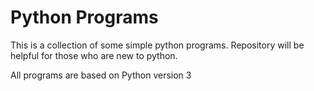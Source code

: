 # Python Programs
This is a collection of some simple python programs. Repository will be helpful for those who are new to python.

All programs are based on Python version 3
